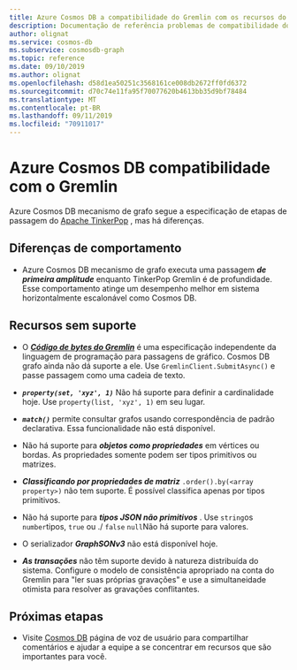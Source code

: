 ```yaml
---
title: Azure Cosmos DB a compatibilidade do Gremlin com os recursos do TinkerPop
description: Documentação de referência problemas de compatibilidade do mecanismo grafo
author: olignat
ms.service: cosmos-db
ms.subservice: cosmosdb-graph
ms.topic: reference
ms.date: 09/10/2019
ms.author: olignat
ms.openlocfilehash: d58d1ea50251c3568161ce008db2672ff0fd6372
ms.sourcegitcommit: d70c74e11fa95f70077620b4613bb35d9bf78484
ms.translationtype: MT
ms.contentlocale: pt-BR
ms.lasthandoff: 09/11/2019
ms.locfileid: "70911017"
---
```

# <a name="azure-cosmos-db-gremlin-compatibility"></a>Azure Cosmos DB compatibilidade com o Gremlin
Azure Cosmos DB mecanismo de grafo segue a especificação de etapas de passagem do [Apache TinkerPop](https://tinkerpop.apache.org/docs/current/reference/#graph-traversal-steps) , mas há diferenças.

## <a name="behavior-differences"></a>Diferenças de comportamento

* Azure Cosmos DB mecanismo de grafo executa uma passagem ***de primeira amplitude*** enquanto TinkerPop Gremlin é de profundidade. Esse comportamento atinge um desempenho melhor em sistema horizontalmente escalonável como Cosmos DB. 

## <a name="unsupported-features"></a>Recursos sem suporte

* O ***[Código de bytes do Gremlin](http://tinkerpop.apache.org/docs/current/tutorials/gremlin-language-variants/)*** é uma especificação independente da linguagem de programação para passagens de gráfico. Cosmos DB grafo ainda não dá suporte a ele. Use ```GremlinClient.SubmitAsync()``` e passe passagem como uma cadeia de texto.

* ***```property(set, 'xyz', 1)```*** Não há suporte para definir a cardinalidade hoje. Use ```property(list, 'xyz', 1)``` em seu lugar.

* ***```match()```*** permite consultar grafos usando correspondência de padrão declarativa. Essa funcionalidade não está disponível.

* Não há suporte para ***objetos como propriedades*** em vértices ou bordas. As propriedades somente podem ser tipos primitivos ou matrizes.

* ***Classificando por propriedades de matriz*** ```.order().by(<array property>)``` não tem suporte. É possível classifica apenas por tipos primitivos.

* Não há suporte para ***tipos JSON não primitivos*** . Use ```string```os ```number```tipos, ```true``` ou ./ ```false``` ```null```Não há suporte para valores. 

* O serializador ***GraphSONv3*** não está disponível hoje.

* ***As transações*** não têm suporte devido à natureza distribuída do sistema.  Configure o modelo de consistência apropriado na conta do Gremlin para "ler suas próprias gravações" e use a simultaneidade otimista para resolver as gravações conflitantes.

## <a name="next-steps"></a>Próximas etapas
* Visite [Cosmos DB](https://feedback.azure.com/forums/263030-azure-cosmos-db) página de voz de usuário para compartilhar comentários e ajudar a equipe a se concentrar em recursos que são importantes para você.
